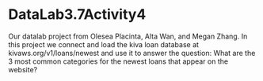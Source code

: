 # DataLab3.7Activity4
Our datalab project from Olesea Placinta, Alta Wan, and Megan Zhang. In this project we connect and load the kiva loan database at kivaws.org/v1/loans/newest and use it to answer the question: What are the 3 most common categories for the newest loans that appear on the website?  
